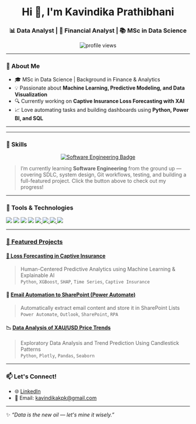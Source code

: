 <!-- Profile Header -->
<h1 align="center">Hi 👋, I'm Kavindika Prathibhani</h1>
<h3 align="center">📊 Data Analyst | 💼 Financial Analyst | 📚 MSc in Data Science</h3>

<p align="center">
  <img src="https://komarev.com/ghpvc/?username=KavindikaKurundugahamada&label=Profile%20views&color=0e75b6&style=flat" alt="profile views"/>
</p>

---

### 🌟 About Me

- 🎓 MSc in Data Science | Background in Finance & Analytics  
- 💡 Passionate about **Machine Learning, Predictive Modeling, and Data Visualization**  
- 🔍 Currently working on **Captive Insurance Loss Forecasting with XAI**  
- 📈 Love automating tasks and building dashboards using **Python, Power BI, and SQL**  

---

---

### 🧠 Skills

<p align="center">
  <a href="https://github.com/kavindikakpk/Software-Engineering-Roadmap" target="_blank">
    <img src="https://img.shields.io/badge/Software%20Engineering-Explore-blue?style=for-the-badge&logo=github&logoColor=white" alt="Software Engineering Badge" />
  </a>
</p>

> I’m currently learning **Software Engineering** from the ground up — covering SDLC, system design, Git workflows, testing, and building a full-featured project. Click the button above to check out my progress!

---

### 🔧 Tools & Technologies

<p align="left">
  <img src="https://img.shields.io/badge/Python-3670A0?style=for-the-badge&logo=python&logoColor=fff"/>
  <img src="https://img.shields.io/badge/Pandas-150458?style=for-the-badge&logo=pandas&logoColor=white"/>
  <img src="https://img.shields.io/badge/NumPy-013243?style=for-the-badge&logo=numpy&logoColor=white"/>
  <img src="https://img.shields.io/badge/Power%20BI-F2C811?style=for-the-badge&logo=powerbi&logoColor=black"/>
  <a href="https://github.com/kavindikakpk/Power-Query"> <img src="https://img.shields.io/badge/Power%20Query-5B9BD5?style=for-the-badge&logo=microsoft&logoColor=white"/>
  <img src="https://img.shields.io/badge/MySQL-00758F?style=for-the-badge&logo=mysql&logoColor=white"/>
  <img src="https://img.shields.io/badge/Scikit--learn-F7931E?style=for-the-badge&logo=scikit-learn&logoColor=white"/>
  <img src="https://img.shields.io/badge/GitHub-181717?style=for-the-badge&logo=github&logoColor=white"/>
</p>

---

### 📂 Featured Projects

#### 🧠 [Loss Forecasting in Captive Insurance](https://github.com/YOURUSERNAME/loss-forecasting-captive)
> Human-Centered Predictive Analytics using Machine Learning & Explainable AI  
> `Python`, `XGBoost`, `SHAP`, `Time Series`, `Captive Insurance`

#### 🔄 [Email Automation to SharePoint (Power Automate)](https://github.com/YOURUSERNAME/email-to-sharepoint)
> Automatically extract email content and store it in SharePoint Lists  
> `Power Automate`, `Outlook`, `SharePoint`, `RPA`

#### 📉 [Data Analysis of XAU/USD Price Trends](https://github.com/YOURUSERNAME/xau-usd-analysis)
> Exploratory Data Analysis and Trend Prediction Using Candlestick Patterns  
> `Python`, `Plotly`, `Pandas`, `Seaborn`

---

### 📫 Let's Connect!

- 🌐 [LinkedIn](https://www.linkedin.com/in/kavindika-prathibhani-9a14a2201/)
- 📧 Email: kavindikakpk@gmail.com

---

✨ *“Data is the new oil — let's mine it wisely.”*
